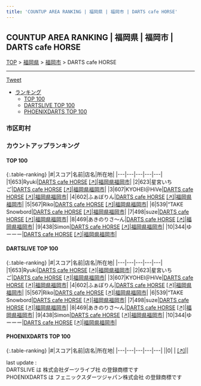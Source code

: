 ```yaml
---
title: 'COUNTUP AREA RANKING | 福岡県 | 福岡市 | DARTS cafe HORSE'
---
```

## COUNTUP AREA RANKING | 福岡県 | 福岡市 | DARTS cafe HORSE

[TOP](/darts/rank/) > [福岡県](/darts/rank/福岡県/) > [福岡市](/darts/rank/福岡県/福岡市/) > DARTS cafe HORSE

___

<a href="https://twitter.com/share?ref_src=twsrc%5Etfw" data-text="COUNTUP AREA RANKING | 福岡県福岡市DARTS cafe HORSE" class="twitter-share-button" data-hashtags="DARTSLIVE,PHOENIXDARTS,darts,ダーツ" data-show-count="false">Tweet</a>

* [ランキング](#カウントアップランキング)
    * [TOP 100](#top-100)
    * [DARTSLIVE TOP 100](#dartslive-top-100)
    * [PHOENIXDARTS TOP 100](#phoenixdarts-top-100)

### 市区町村

<ul>

</ul>

### カウントアップランキング

#### TOP 100



{:.table-ranking}
|#|スコア|名前|店名|所在地|
|---|---|---|---|---|
|1|653|<span class="rank-name-dl">Ryuki</span>|<a href="/darts/rank/shops/ae5f97879d75503d28032249b44395af.html">DARTS cafe HORSE</a> <a href="https://search.dartslive.com/jp/shop/ae5f97879d75503d28032249b44395af">[↗]</a>|<a href="/darts/rank/福岡県/福岡市">福岡県福岡市</a>|
|2|623|<span class="rank-name-dl">星宮いちご</span>|<a href="/darts/rank/shops/ae5f97879d75503d28032249b44395af.html">DARTS cafe HORSE</a> <a href="https://search.dartslive.com/jp/shop/ae5f97879d75503d28032249b44395af">[↗]</a>|<a href="/darts/rank/福岡県/福岡市">福岡県福岡市</a>|
|3|607|<span class="rank-name-dl">KYOHEI＠HiVe</span>|<a href="/darts/rank/shops/ae5f97879d75503d28032249b44395af.html">DARTS cafe HORSE</a> <a href="https://search.dartslive.com/jp/shop/ae5f97879d75503d28032249b44395af">[↗]</a>|<a href="/darts/rank/福岡県/福岡市">福岡県福岡市</a>|
|4|602|<span class="rank-name-dl">ふぁぼりん</span>|<a href="/darts/rank/shops/ae5f97879d75503d28032249b44395af.html">DARTS cafe HORSE</a> <a href="https://search.dartslive.com/jp/shop/ae5f97879d75503d28032249b44395af">[↗]</a>|<a href="/darts/rank/福岡県/福岡市">福岡県福岡市</a>|
|5|567|<span class="rank-name-dl">Riko</span>|<a href="/darts/rank/shops/ae5f97879d75503d28032249b44395af.html">DARTS cafe HORSE</a> <a href="https://search.dartslive.com/jp/shop/ae5f97879d75503d28032249b44395af">[↗]</a>|<a href="/darts/rank/福岡県/福岡市">福岡県福岡市</a>|
|6|539|<span class="rank-name-dl">“TAKE Snowbord</span>|<a href="/darts/rank/shops/ae5f97879d75503d28032249b44395af.html">DARTS cafe HORSE</a> <a href="https://search.dartslive.com/jp/shop/ae5f97879d75503d28032249b44395af">[↗]</a>|<a href="/darts/rank/福岡県/福岡市">福岡県福岡市</a>|
|7|498|<span class="rank-name-dl">suze</span>|<a href="/darts/rank/shops/ae5f97879d75503d28032249b44395af.html">DARTS cafe HORSE</a> <a href="https://search.dartslive.com/jp/shop/ae5f97879d75503d28032249b44395af">[↗]</a>|<a href="/darts/rank/福岡県/福岡市">福岡県福岡市</a>|
|8|469|<span class="rank-name-dl">あきのりさ～ん</span>|<a href="/darts/rank/shops/ae5f97879d75503d28032249b44395af.html">DARTS cafe HORSE</a> <a href="https://search.dartslive.com/jp/shop/ae5f97879d75503d28032249b44395af">[↗]</a>|<a href="/darts/rank/福岡県/福岡市">福岡県福岡市</a>|
|9|438|<span class="rank-name-dl">Simon</span>|<a href="/darts/rank/shops/ae5f97879d75503d28032249b44395af.html">DARTS cafe HORSE</a> <a href="https://search.dartslive.com/jp/shop/ae5f97879d75503d28032249b44395af">[↗]</a>|<a href="/darts/rank/福岡県/福岡市">福岡県福岡市</a>|
|10|344|<span class="rank-name-dl">ゆーーー</span>|<a href="/darts/rank/shops/ae5f97879d75503d28032249b44395af.html">DARTS cafe HORSE</a> <a href="https://search.dartslive.com/jp/shop/ae5f97879d75503d28032249b44395af">[↗]</a>|<a href="/darts/rank/福岡県/福岡市">福岡県福岡市</a>|


#### DARTSLIVE TOP 100



{:.table-ranking}
|#|スコア|名前|店名|所在地|
|---|---|---|---|---|
|1|653|<span class="rank-name-dl">Ryuki</span>|<a href="/darts/rank/shops/ae5f97879d75503d28032249b44395af.html">DARTS cafe HORSE</a> <a href="https://search.dartslive.com/jp/shop/ae5f97879d75503d28032249b44395af">[↗]</a>|<a href="/darts/rank/福岡県/福岡市">福岡県福岡市</a>|
|2|623|<span class="rank-name-dl">星宮いちご</span>|<a href="/darts/rank/shops/ae5f97879d75503d28032249b44395af.html">DARTS cafe HORSE</a> <a href="https://search.dartslive.com/jp/shop/ae5f97879d75503d28032249b44395af">[↗]</a>|<a href="/darts/rank/福岡県/福岡市">福岡県福岡市</a>|
|3|607|<span class="rank-name-dl">KYOHEI＠HiVe</span>|<a href="/darts/rank/shops/ae5f97879d75503d28032249b44395af.html">DARTS cafe HORSE</a> <a href="https://search.dartslive.com/jp/shop/ae5f97879d75503d28032249b44395af">[↗]</a>|<a href="/darts/rank/福岡県/福岡市">福岡県福岡市</a>|
|4|602|<span class="rank-name-dl">ふぁぼりん</span>|<a href="/darts/rank/shops/ae5f97879d75503d28032249b44395af.html">DARTS cafe HORSE</a> <a href="https://search.dartslive.com/jp/shop/ae5f97879d75503d28032249b44395af">[↗]</a>|<a href="/darts/rank/福岡県/福岡市">福岡県福岡市</a>|
|5|567|<span class="rank-name-dl">Riko</span>|<a href="/darts/rank/shops/ae5f97879d75503d28032249b44395af.html">DARTS cafe HORSE</a> <a href="https://search.dartslive.com/jp/shop/ae5f97879d75503d28032249b44395af">[↗]</a>|<a href="/darts/rank/福岡県/福岡市">福岡県福岡市</a>|
|6|539|<span class="rank-name-dl">“TAKE Snowbord</span>|<a href="/darts/rank/shops/ae5f97879d75503d28032249b44395af.html">DARTS cafe HORSE</a> <a href="https://search.dartslive.com/jp/shop/ae5f97879d75503d28032249b44395af">[↗]</a>|<a href="/darts/rank/福岡県/福岡市">福岡県福岡市</a>|
|7|498|<span class="rank-name-dl">suze</span>|<a href="/darts/rank/shops/ae5f97879d75503d28032249b44395af.html">DARTS cafe HORSE</a> <a href="https://search.dartslive.com/jp/shop/ae5f97879d75503d28032249b44395af">[↗]</a>|<a href="/darts/rank/福岡県/福岡市">福岡県福岡市</a>|
|8|469|<span class="rank-name-dl">あきのりさ～ん</span>|<a href="/darts/rank/shops/ae5f97879d75503d28032249b44395af.html">DARTS cafe HORSE</a> <a href="https://search.dartslive.com/jp/shop/ae5f97879d75503d28032249b44395af">[↗]</a>|<a href="/darts/rank/福岡県/福岡市">福岡県福岡市</a>|
|9|438|<span class="rank-name-dl">Simon</span>|<a href="/darts/rank/shops/ae5f97879d75503d28032249b44395af.html">DARTS cafe HORSE</a> <a href="https://search.dartslive.com/jp/shop/ae5f97879d75503d28032249b44395af">[↗]</a>|<a href="/darts/rank/福岡県/福岡市">福岡県福岡市</a>|
|10|344|<span class="rank-name-dl">ゆーーー</span>|<a href="/darts/rank/shops/ae5f97879d75503d28032249b44395af.html">DARTS cafe HORSE</a> <a href="https://search.dartslive.com/jp/shop/ae5f97879d75503d28032249b44395af">[↗]</a>|<a href="/darts/rank/福岡県/福岡市">福岡県福岡市</a>|


#### PHOENIXDARTS TOP 100



{:.table-ranking}
|#|スコア|名前|店名|所在地|
|---|---|---|---|---|
||0|<span class="rank-name-dl"> </span>|<a href="/darts/rank/shops/.html"></a> <a href="">[↗]</a>|<a href="/darts/rank//"></a>|


<div class="footer border-top border-gray-light mt-5 pt-3 text-right text-gray">
    last update : <span style="font-weight: italic" id="foot_last_modified"></span><br />
    DARTSLIVE は 株式会社ダーツライブ社 の登録商標です<br />
    PHOENIXDARTS は フェニックスダーツジャパン株式会社 の登録商標です<br />
</div>

<script src="https://cdnjs.cloudflare.com/ajax/libs/jquery.tablesorter/2.31.3/js/jquery.tablesorter.min.js" integrity="sha512-qzgd5cYSZcosqpzpn7zF2ZId8f/8CHmFKZ8j7mU4OUXTNRd5g+ZHBPsgKEwoqxCtdQvExE5LprwwPAgoicguNg==" crossorigin="anonymous" referrerpolicy="no-referrer"></script>
<link rel="stylesheet" href="https://cdnjs.cloudflare.com/ajax/libs/jquery.tablesorter/2.31.3/css/theme.default.min.css" integrity="sha512-wghhOJkjQX0Lh3NSWvNKeZ0ZpNn+SPVXX1Qyc9OCaogADktxrBiBdKGDoqVUOyhStvMBmJQ8ZdMHiR3wuEq8+w==" crossorigin="anonymous" referrerpolicy="no-referrer" />
<script>
$(function() {
    $(".table-ranking").tablesorter({sortList:[[0, 0]]});
    $("#foot_last_modified").text(formatDate(new Date(document.lastModified), 'yyyy-MM-dd HH:mm:ss'));
});
</script>

<script async src="https://platform.twitter.com/widgets.js" charset="utf-8"></script>